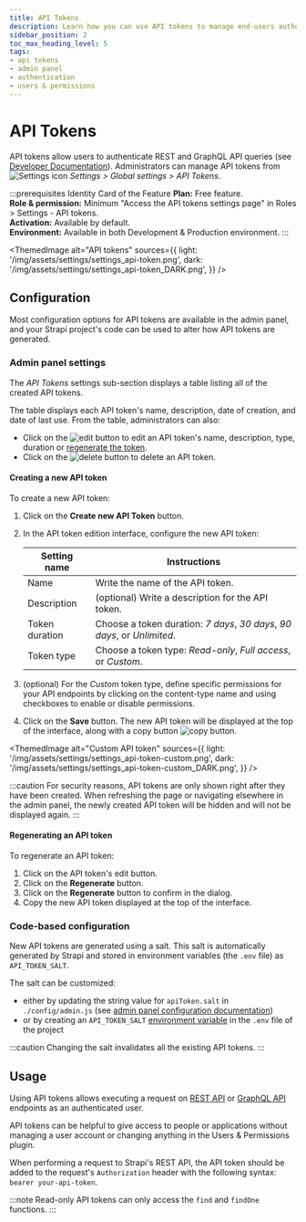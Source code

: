 ```yaml
---
title: API Tokens
description: Learn how you can use API tokens to manage end-users authentication.
sidebar_position: 2
toc_max_heading_level: 5
tags:
- api tokens
- admin panel
- authentication
- users & permissions
---
```


# API Tokens

API tokens allow users to authenticate REST and GraphQL API queries (see [Developer Documentation](/user-docs/features/api-tokens)). Administrators can manage API tokens from ![Settings icon](/img/assets/icons/v5/Cog.svg) *Settings > Global settings > API Tokens*.

:::prerequisites Identity Card of the Feature
<Icon name="credit-card"/> **Plan:** Free feature. <br/>
<Icon name="user"/> **Role & permission:** Minimum "Access the API tokens settings page" in Roles > Settings - API tokens. <br/>
<Icon name="toggle-left"/> **Activation:** Available by default. <br/>
<Icon name="laptop"/> **Environment:** Available in both Development & Production environment.
:::

<ThemedImage
  alt="API tokens"
  sources={{
    light: '/img/assets/settings/settings_api-token.png',
    dark: '/img/assets/settings/settings_api-token_DARK.png',
  }}
/>

## Configuration

Most configuration options for API tokens are available in the admin panel, and your Strapi project's code can be used to alter how API tokens are generated.

### Admin panel settings

The *API Tokens* settings sub-section displays a table listing all of the created API tokens.

The table displays each API token's name, description, date of creation, and date of last use. From the table, administrators can also:

- Click on the ![edit button](/img/assets/icons/v5/Pencil.svg) to edit an API token's name, description, type, duration or [regenerate the token](#regenerating-an-api-token).
- Click on the ![delete button](/img/assets/icons/v5/Trash.svg) to delete an API token.

#### Creating a new API token

To create a new API token:

1. Click on the **Create new API Token** button.
2. In the API token edition interface, configure the new API token:

    | Setting name   | Instructions                                                             |
    | -------------- | ------------------------------------------------------------------------ |
    | Name           | Write the name of the API token.                                         |
    | Description    | (optional) Write a description for the API token.                        |
    | Token duration | Choose a token duration: *7 days*, *30 days*, *90 days*, or *Unlimited*. |
    | Token type     | Choose a token type: *Read-only*, *Full access*, or *Custom*.            |

3. (optional) For the *Custom* token type, define specific permissions for your API endpoints by clicking on the content-type name and using checkboxes to enable or disable permissions.
4. Click on the **Save** button. The new API token will be displayed at the top of the interface, along with a copy button ![copy button](/img/assets/icons/v5/Duplicate.svg).

<ThemedImage
  alt="Custom API token"
  sources={{
    light: '/img/assets/settings/settings_api-token-custom.png',
    dark: '/img/assets/settings/settings_api-token-custom_DARK.png',
  }}
/>

:::caution
For security reasons, API tokens are only shown right after they have been created. When refreshing the page or navigating elsewhere in the admin panel, the newly created API token will be hidden and will not be displayed again.
:::

#### Regenerating an API token

To regenerate an API token:

1. Click on the API token's edit button.
2. Click on the **Regenerate** button.
3. Click on the **Regenerate** button to confirm in the dialog.
4. Copy the new API token displayed at the top of the interface.

### Code-based configuration

New API tokens are generated using a salt. This salt is automatically generated by Strapi and stored in environment variables (the `.env` file) as `API_TOKEN_SALT`.

The salt can be customized:

- either by updating the string value for `apiToken.salt` in `./config/admin.js` (see [admin panel configuration documentation](/dev-docs/configurations/admin-panel))
- or by creating an `API_TOKEN_SALT` [environment variable](/dev-docs/configurations/environment#strapi) in the `.env` file of the project

:::caution
Changing the salt invalidates all the existing API tokens.
:::

## Usage

Using API tokens allows executing a request on [REST API](/dev-docs/api/rest) or [GraphQL API](/dev-docs/api/graphql) endpoints as an authenticated user.

API tokens can be helpful to give access to people or applications without managing a user account or changing anything in the Users & Permissions plugin.

When performing a request to Strapi's REST API, the API token should be added to the request's `Authorization` header with the following syntax: `bearer your-api-token`.

:::note
Read-only API tokens can only access the `find` and `findOne` functions.
:::
